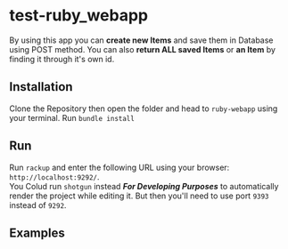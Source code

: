 # test-ruby_webapp
By using this app you can **create new Items** and save them in Database using POST method.
You can also **return ALL saved Items** or **an Item** by finding it through it's own id.

## Installation
Clone the Repository then open the folder and head to `ruby-webapp` using your terminal.
Run `bundle install`

## Run
Run `rackup` and enter the following URL using your browser: `http://localhost:9292/`.<br>
You Colud run `shotgun` instead **_For Developing Purposes_** to automatically render the project while editing it. But then you'll need to use port `9393` instead of `9292`.

## Examples


